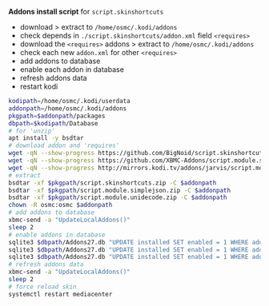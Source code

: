 **Addons install script** for `script.skinshortcuts`  

- download > extract to `/home/osmc/.kodi/addons`
- check depends in `./script.skinshortcuts/addon.xml` field `<requires>`
- download the `<requires>` addons > extract to `/home/osmc/.kodi/addons`
- check each new `addon.xml` for other `<requires>`
- add addons to database
- enable each addon in database
- refresh addons data
- restart kodi

```sh
kodipath=/home/osmc/.kodi/userdata
addonpath=/home/osmc/.kodi/addons
pkgpath=$addonpath/packages
dbpath=$kodipath/Database
# for 'unzip'
apt install -y bsdtar
# download addon and 'requires'
wget -qN --show-progress https://github.com/BigNoid/script.skinshortcuts/archive/master.zip -O $pkgpath/script.skinshortcuts.zip
wget -qN --show-progress https://github.com/XBMC-Addons/script.module.simplejson/archive/master.zip -O $pkgpath/script.module.simplejson.zip
wget -qN --show-progress http://mirrors.kodi.tv/addons/jarvis/script.module.unidecode/script.module.unidecode-0.4.16.zip -O $pkgpath/script.module.unidecode.zip
# extract
bsdtar -xf $pkgpath/script.skinshortcuts.zip -C $addonpath
bsdtar -xf $pkgpath/script.module.simplejson.zip -C $addonpath
bsdtar -xf $pkgpath/script.module.unidecode.zip -C $addonpath
chown -R osmc:osmc $addonpath
# add addons to database
xbmc-send -a "UpdateLocalAddons()"
sleep 2
# enable addons in database
sqlite3 $dbpath/Addons27.db "UPDATE installed SET enabled = 1 WHERE addonID = 'script.module.simplejson'"
sqlite3 $dbpath/Addons27.db "UPDATE installed SET enabled = 1 WHERE addonID = 'script.module.unidecode'"
sqlite3 $dbpath/Addons27.db "UPDATE installed SET enabled = 1 WHERE addonID = 'script.skinshortcuts'"
# refresh addons data
xbmc-send -a "UpdateLocalAddons()"
sleep 2
# force reload skin
systemctl restart mediacenter
```
